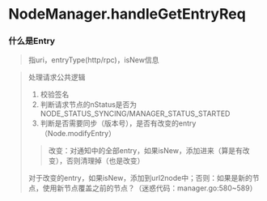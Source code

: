 # NodeManager.handleGetEntryReq

### 什么是Entry
>指uri，entryType(http/rpc)，isNew信息

>处理请求公共逻辑
>1. 校验签名
>2. 判断请求节点的nStatus是否为NODE_STATUS_SYNCING/MANAGER_STATUS_STARTED
>3. 判断是否需要同步（版本号），是否有改变的entry（Node.modifyEntry）
>>改变：对通知中的全部entry，如果isNew，添加进来（算是有改变），否则清理掉（也是改变）
>
>对于改变的entry，如果isNew，添加到url2node中；否则：如果是新的节点，使用新节点覆盖之前的节点？（迷惑代码：manager.go:580~589）